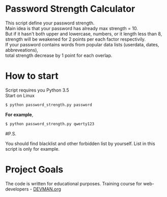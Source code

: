 # Password Strength Calculator

This script define your password strength.  
Main idea is that your password has already max strength = 10.  
But if it hasn't both upper and lowercase, numbers, or it length less than 8,  
strength will be weakened for 2 points per each factor respectivily.  
If your password contains words from popular data lists (userdata, dates, abbreveations),  
total strength decrease by 1 point for each overlap.  

# How to start

Script requires you Python 3.5  
Start on Linux  
```bash
$ python password_strength.py password
```
**For example**, 
```bash
$ python password_strength.py qwerty123
```

#P.S.

You should find blacklist and other forbidden list by yourself. List in this script is only for example.

# Project Goals

The code is written for educational purposes. Training course for web-developers - [DEVMAN.org](https://devman.org)
